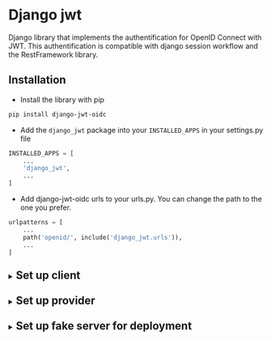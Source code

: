 # Django jwt
Django library that implements the authentification for OpenID Connect with JWT.
This authentification is compatible with django session workflow and the RestFramework library.

## Installation

- Install the library with pip
```bash
pip install django-jwt-oidc
```

- Add the `django_jwt` package into your `INSTALLED_APPS` in your settings.py file
```python
INSTALLED_APPS = [
    ...
    'django_jwt',
    ...
]
```

- Add django-jwt-oidc urls to your urls.py. You can change the path to the one you prefer.
```python
urlpatterns = [
    ...
    path('openid/', include('django_jwt.urls')),
    ...
]
```

<details>
<summary><h2>Set up client</h2></summary>
<br>

The `django-jwt-oidc` is a library that allows to implement a OIDC client in order to identify a user from a provider.

<details>
<summary><h3>Middleware</h3></summary>
<br>

- Add `JWTAuthenticationMiddleware` into your middleware after `SessionMiddleware`. You can optionally remove the `AuthenticationMiddleware` if you are not using other ways to log in.
```python
MIDDLEWARE = [
    ...
    'django.contrib.sessions.middleware.SessionMiddleware',
    ...
    'django.contrib.auth.middleware.AuthenticationMiddleware',
    'django_jwt.middleware.JWTAuthenticationMiddleware',
    ...
]
```
- If you removed the `AuthenticationMiddleware`, you will need to add this settings:
```python
SILENCED_SYSTEM_CHECKS = ['admin.E408']
```
- Set the django setting `LOGOUT_REDIRECT_URL` in order to redirect after logout.
- Add redirects to the `oidc_login` and `oidc_logout`. To make it default you can set `LOGIN_URL = 'oidc_login'`. 

#### Usage

- Getting authenticated user from request: `request.user`.
- Getting the ID token claims from the user: `request.user_claims`.
- Getting the userinfo from the endpoint from the user: `request.userinfo`.
- Getting a valid access token from the user: `request.get_access_token()`.

</details>

<details>
<summary><h3>RestFramework [Optional]</h3></summary>
<br>
This settings are for views inherits RestFramework library from Django.

- **You will need to [install RestFramework](https://www.django-rest-framework.org/#installation) on your own to your app first**

#### View setting
You can add this to your APIviews class by adding `JWTTokenAuthentication` to `authentification_classes` attribute.
In this example, the view requires that all requests must have ID Token JWT Bearer Authentication.

```python
from rest_framework import permissions, views
from django_jwt import JWTTokenAuthentication


class ExampleAPIView(view.APIView):
    authentication_classes = [JWTTokenAuthentication]
    permission_classes = [permissions.IsAuthenticated]
```
#### Global setting
If all your application can work with JWT Bearer Authentication you can add the `JWTTokenAuthentication` class to `DEFAULT_AUTHENTICATION_CLASSES` setting on settings.py of your app.

```python
REST_FRAMEWORK = {
    'DEFAULT_AUTHENTICATION_CLASSES': [
        'django_jwt.rest_framework.JWTTokenAuthentication',
    ]
}
```

</details>

<details>
<summary><h3>Settings</h3></summary>
<br>

### Settings

All settings from the `django-jwt-oidc` library will be set inside a `JWT_OIDC` dictionary on `settings.py`.
```python
JWT_OIDC = {
    ...
}
```

#### TYPE [Required]
Set this to `client`.
```python
JWT_OIDC = {
    ...
    'TYPE': 'client',
    ...
}
```

#### DISCOVERY_ENDPOINT [Required]
Set this to the discovery endpoint of the provider.
```python
JWT_OIDC = {
    ...
    'DISCOVERY_ENDPOINT': 'https://domain/.well-known/openid-configuration',
    ...
}
```

#### CLIENT_ID [Required]
Set this to the client ID of your application in the provider.
```python
JWT_OIDC = {
    ...
    'CLIENT_ID': 'some_string',
    ...
}
```

#### RESPONSE_TYPE [Required]
Set this to the response type of your application in the provider. This determines the flow of your authentication.
```python
JWT_OIDC = {
    ...
    'RESPONSE_TYPE': 'code',  # Recommended to use Authorization Code flow
    ...
}
```

#### CLIENT_SECRET
Set this to the client secret of your application in the provider. This setting is required if want to Hybrid flow or Authorization Code flow (Setting `code` inside the `RESPONSE_TYPE`)
```python
JWT_OIDC = {
    ...
    'CLIENT_SECRET': 'some_string',
    ...
}
```

#### SCOPE
Set this to set the scope of the authentication flow.
```python
JWT_OIDC = {
    ...
    'SCOPE': 'openid',  # Default
    ...
}
```

#### IDENTIFICATION_CLAIM
Set this if you want to use some other claim as identifier for your user model. Default: `'sub'`
```python
JWT_OIDC = {
    ...
    'IDENTIFICATION_CLAIM': 'sub',  # default
    ...
}
```

#### ID_TOKEN_RENAME_ATTRIBUTES
Set this to change the claims names to be translated to your User model fields. `{'claim_name': 'model_field_name'}`
```python
JWT_OIDC = {
    ...
    'ID_TOKEN_RENAME_ATTRIBUTES': {},  # Default
    ...
}
```

#### CREATE_USER
Set this to `True` if you want to create users that they not exist.
```python
JWT_OIDC = {
    ...
    'CREATE_USER': False,  # Default
    ...
}
```


#### USER_DEFAULT_ATTRIBUTES
Set this to set defaults values to users that log in with the OIDC.
```python
JWT_OIDC = {
    ...
    'USER_DEFAULT_ATTRIBUTES': {},  # Default
    ...
}
```

#### PKCE_EXTENSION
Set this to activate the PKCE_EXTENSION. It is recommended.
```python
JWT_OIDC = {
    ...
    'PKCE_EXTENSION': False,  # Default
    ...
}
```

#### CODE_CHALLENGE_METHOD
Set this for the PKCE_EXTENSION method. Only `'S256'` supported.
```python
JWT_OIDC = {
    ...
    'CODE_CHALLENGE_METHOD': 'S256',  # Default
    ...
}
```

#### CLIENT_DISPLAY
Setting display for the authentication flow. Options: page, popup, touch and wap.
```python
JWT_OIDC = {
    ...
    'CLIENT_DISPLAY': '',  # Default
    ...
}
```

#### CLIENT_PROMPT
Setting prompt for the authentication flow. Options: login, consent, select_account and none.
```python
JWT_OIDC = {
    ...
    'CLIENT_PROMPT': '',  # Default
    ...
}
```

#### CLIENT_MAX_AGE
Setting max_age for the authentication flow. How many seconds the user has logged in the provider.
```python
JWT_OIDC = {
    ...
    'CLIENT_PROMPT': '',  # Default
    ...
}
```

#### OTHER
Other settings for the authentication flow.

 - CLIENT_UI_LOCALES
 - CLIENT_CLAIMS_LOCALES
 - CLIENT_ID_TOKEN_HINT
 - CLIENT_LOGIN_HINT
 - CLIENT_ACR_VALUES

</details>

</details>

<details>
<summary><h2>Set up provider</h2></summary>
<br>

This is an extra app of the django_jwt app that deploys a OpenID Connect provider with implicit flow (Not recommended), Hybrid flow, Authorization Code flow and Authorization Code flow with PKCE.
The JWTs are signed by RSA or ECC keys that are being regenerated to improve security.<br>
**Django JWT Server does not provide for a login view.**

### Installation

- Install [django-cors-headers](https://pypi.org/project/django-cors-headers/) library into your app. Required in order to control the CORS policy from your apps. **There is no need to add the domains one by one**
- Install [djangorestframework](https://www.django-rest-framework.org/#installation) library into your app.
- Add `django_jwt.server` to your installed apps.
- Migrate the database with `python manage.py migrate`.
- Add your implemented Django log in into `LOGIN_URL` setting on `settings.py`.
- Run your app in order to set up your hosts into the admin page.

<details>
<summary><h3>Settings</h3></summary>
<br>

All settings from the `django-jwt-oidc` library will be set inside a `JWT_OIDC` dictionary on `settings.py`.
```python
JWT_OIDC = {
    ...
}
```

#### TYPE [Required]
Set this to `provider`.
```python
JWT_OIDC = {
    ...
    'TYPE': 'provider',
    ...
}
```

#### DISCOVERY_ENDPOINT [Required]
Set this to your discovery endpoint of the provider.
```python
JWT_OIDC = {
    ...
    'DISCOVERY_ENDPOINT': 'https://my-domain/.well-known/openid-configuration',
    ...
}
```

#### SIGNATURE_ALG
Set this to the algorithm used to sign tokens. ECC is recommended.
```python
JWT_OIDC = {
    ...
    'SIGNATURE_ALG': 'ES512',  # Default
    ...
}
```

#### JWK_EXPIRATION_TIME
Expiration time (in seconds) of the RSA or ECC keys. They will be stopped to be used for **signing** after this time.
They will be deleted after not needed again for validation.
```python
JWT_OIDC = {
    ...
    'JWK_EXPIRATION_TIME': 3600,  # Default
    ...
}
```

#### JWT_ID_TOKEN_EXPIRATION_TIME
Expiration time (in seconds) of the ID tokens.
```python
JWT_OIDC = {
    ...
    'JWT_ID_TOKEN_EXPIRATION_TIME': 2700,  # Default
    ...
}
```

#### JWT_ACCESS_TOKEN_EXPIRATION_TIME
Expiration time (in seconds) of the access tokens. Recommended to be low.
```python
JWT_OIDC = {
    ...
    'JWT_ACCESS_TOKEN_EXPIRATION_TIME': 600,  # Default
    ...
}
```

#### JWT_REFRESH_TOKEN_EXPIRATION_TIME
Expiration time (in seconds) of the refresh tokens. Must be higher than access tokens.
```python
JWT_OIDC = {
    ...
    'JWT_ACCESS_TOKEN_EXPIRATION_TIME': 3600,  # Default
    ...
}
```

#### MAX_REFRESH
Set this in order to only be able to refresh tokens x times.
```python
JWT_OIDC = {
    ...
    'MAX_REFRESH': 10,  # Default
    ...
}
```

#### USERINFO_SERIALIZER
User model serializer.
```python
JWT_OIDC = {
    ...
    'USERINFO_SERIALIZER': 'django_jwt.server.serializers.UserSerializer',  # Default
    ...
}
```

#### USERINFO_SERIALIZER_EXCLUDE
Exclude fields of the User model in the `'django_jwt.server.serializers.UserSerializer'`.
```python
JWT_OIDC = {
    ...
    'USERINFO_SERIALIZER_EXCLUDE': ['password'],  # Default
    ...
}
```

</details>

</details>

<details>
<summary><h2>Set up fake server for deployment</h2></summary>
<br>

This is an extra functionality of the `django_jwt` app that makes a OpenId server with oauth 2.0 with implicit flow with an input to "log in" as whatever sub value you want. 

**Not maintained to changes of the 1.0 version.**

### Installation

- Install [django-cors-headers](https://pypi.org/project/django-cors-headers/) library into your app. Required in order to control the CORS policy from your frontend.
- Add your frontend domain into `CORS_ALLOWED_ORIGINS`.
- Change the `JWT_OIDC['TYPE']` setting to `'fake'`.
- Set up the `JWT_OIDC['CLIENT_ID']` setting to the same client id your frontend is targeting.
- Set up the `DEFAULT_DOMAIN` setting on your Django settings. Example:
```python
DEFAULT_DOMAIN = 'https://localhost:8000'
```
- Set up your frontend url into the path that you included in `urls.py`.

</details>

<style>
details summary > * {  
    display: inline; 
}
details {
    margin-top: 25px;
}
</style>
